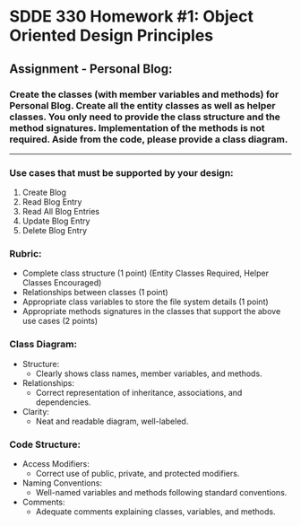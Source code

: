 # SDDE 330 Homework #1: Object Oriented Design Principles 
## Assignment - Personal Blog:

### Create the classes (with member variables and methods) for Personal Blog. Create all the entity classes as well as helper classes. You only need to provide the class structure and the method signatures. Implementation of the methods is not required. Aside from the code, please provide a class diagram. 
---
### **Use cases that must be supported by your design:**
1. Create Blog
2. Read Blog Entry
3. Read All Blog Entries
4. Update Blog Entry
5. Delete Blog Entry

### **Rubric:**
* Complete class structure (1 point) (Entity Classes Required, Helper Classes Encouraged)
* Relationships between classes (1 point)
* Appropriate class variables to store the file system details (1 point)
* Appropriate methods signatures in the classes that support the above use cases (2 points)

### **Class Diagram:**
* Structure: 
	* Clearly shows class names, member variables, and methods. 
* Relationships:
	* Correct representation of inheritance, associations, and dependencies. 
* Clarity:
	* Neat and readable diagram, well-labeled.  

### **Code Structure:**
* Access Modifiers: 
	* Correct use of public, private, and protected modifiers. 
* Naming Conventions:
	* Well-named variables and methods following standard conventions. 
* Comments:
	* Adequate comments explaining classes, variables, and methods.
